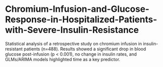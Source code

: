 # Chromium-Infusion-and-Glucose-Response-in-Hospitalized-Patients-with-Severe-Insulin-Resistance
Statistical analysis of a retrospective study on chromium infusion in insulin-resistant patients (n=488). Results showed a significant drop in blood glucose post-infusion (p &lt; 0.001), no change in insulin rates, and GLMs/ARIMA models highlighted time as a key predictor.
